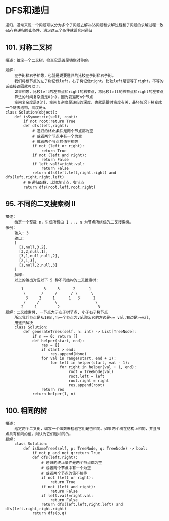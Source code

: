 # DFS和递归
    递归，通常来说一个问题可以分为多个子问题去解决&&问题和求解过程和子问题的求解过程一致&&存在递归终止条件，满足这三个条件就适合用递归
## 101. 对称二叉树
    描述：给定一个二叉树，检查它是否是镜像对称的。
 
    题解：
        左子树和右子相等，也就是说要递归的比较左子树和右子树。
        我们将根节点的左子树记做left，右子树记做right。比较left是否等于right，不等的话直接返回就可以了。
        如果相等，比较left的左节点和right的右节点，再比较left的右节点和right的左节点
        算法的时间复杂度是O(n)，因为要遍历n个节点
        空间复杂度是O(n)，空间复杂度是递归的深度，也就是跟树高度有关，最坏情况下树变成一个链表结构，高度是n。
    class Solution(object):
	    def isSymmetric(self, root):
            if not root:return True
            def dfs(left,right):
                # 递归的终止条件是两个节点都为空
			    # 或者两个节点中有一个为空
			    # 或者两个节点的值不相等
			    if not (left or right):
				    return True
			    if not (left and right):
				    return False
			    if left.val!=right.val:
				    return False
			    return dfs(left.left,right.right) and dfs(left.right,right.left)
            # 用递归函数，比较左节点，右节点
		    return dfs(root.left,root.right)
## 95. 不同的二叉搜索树 II
    描述：
        给定一个整数 n，生成所有由 1 ... n 为节点所组成的二叉搜索树。
    示例：
        输入: 3
        输出:
        [
          [1,null,3,2],
          [3,2,null,1],
          [3,1,null,null,2],
          [2,1,3],
          [1,null,2,null,3]
        ]
        解释:
        以上的输出对应以下 5 种不同结构的二叉搜索树：
        
           1         3     3      2      1
            \       /     /      / \      \
             3     2     1      1   3      2
            /     /       \                 \
           2     1         2                 3
    题解：二叉搜索树, 一节点大于左子树节点, 小于右子树节点
        所以我们节点是从1到n,当一个节点为val那么它的左边是<= val,右边是>=val,
        用递归解决
        class Solution:
            def generateTrees(self, n: int) -> List[TreeNode]:
                if n == 0: return []
                def helper(start, end):
                    res = []
                    if start > end:
                        res.append(None)
                    for val in range(start, end + 1):
                        for left in helper(start, val - 1):
                            for right in helper(val + 1, end):
                                root = TreeNode(val)
                                root.left = left
                                root.right = right
                                res.append(root)
                    return res
                return helper(1, n)

## 100. 相同的树
    描述：
        给定两个二叉树，编写一个函数来检验它们是否相同。如果两个树在结构上相同，并且节点具有相同的值，则认为它们是相同的。
    题解：
        class Solution:
            def isSameTree(self, p: TreeNode, q: TreeNode) -> bool:
                if not p and not q:return True
                def dfs(left,right):
                    # 递归的终止条件是两个节点都为空
                    # 或者两个节点中有一个为空
                    # 或者两个节点的值不相等
                    if not (left or right):
                        return True
                    if not (left and right):
                        return False
                    if left.val!=right.val:
                        return False
                    return dfs(left.left,right.left) and dfs(left.right,right.right)
                return dfs(p,q)
                    
           
